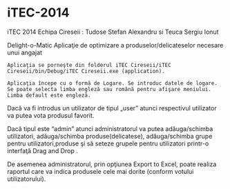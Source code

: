 iTEC-2014
=========

iTEC 2014 Echipa Cireseii : Tudose Stefan Alexandru si Teuca Sergiu Ionut

Delight-o-Matic
Aplicaţie de optimizare a produselor/delicateselor 
necesare unui angajat

	Aplicaţia se porneşte din folderul iTEC Cireseii/iTEC Cireseii/bin/Debug/iTEC Cireseii.exe (application).

	Aplicaţia începe cu o formă de Logare. Se introduc datele de logare. 
	Se poate selecta limba engleză sau română pentru afişare meniului. Limba default este engleză.

  Dacă va fi introdus un utilizator de tipul  „user” atunci respectivul utilizator va putea vota produsul favorit. 

  Dacă tipul este “admin” atunci administratorul va putea adăuga/schimba utilizatori, 
  adăuga/schimba produse(delicatese),  adăuga/schimba grupe pentru utilizatori,produse 
  şi să seteze grupele pentru utilizatori printr-o interfaţă Drag and Drop .
  
De asemenea administratorul, prin opţiunea Export to Excel, 
poate realiza raportul care va indica produsele cele mai dorite (conform votului utilizatorului).
